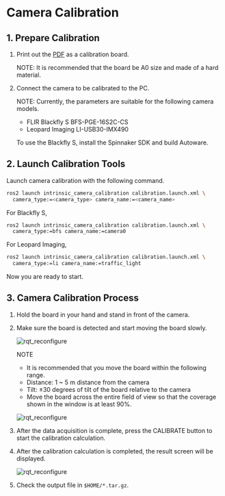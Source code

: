 # Camera Calibration

## 1. Prepare Calibration

1. Print out the [PDF](resource/circle_8x6.pdf) as a calibration board.

   NOTE: It is recommended that the board be A0 size and made of a hard material.

2. Connect the camera to be calibrated to the PC.

   NOTE: Currently, the parameters are suitable for the following camera models.

   - FLIR Blackfly S BFS-PGE-16S2C-CS
   - Leopard Imaging LI-USB30-IMX490

   To use the Blackfly S, install the Spinnaker SDK and build Autoware.

## 2. Launch Calibration Tools

Launch camera calibration with the following command.

```sh
ros2 launch intrinsic_camera_calibration calibration.launch.xml \
  camera_type:=<camera_type> camera_name:=<camera_name>
```

For Blackfly S,

```sh
ros2 launch intrinsic_camera_calibration calibration.launch.xml \
  camera_type:=bfs camera_name:=camera0
```

For Leopard Imaging,

```sh
ros2 launch intrinsic_camera_calibration calibration.launch.xml \
  camera_type:=li camera_name:=traffic_light
```

Now you are ready to start.

## 3. Camera Calibration Process

1. Hold the board in your hand and stand in front of the camera.
2. Make sure the board is detected and start moving the board slowly.

   ![rqt_reconfigure](images/camera_calibration.png)

   NOTE

   - It is recommended that you move the board within the following range.
   - Distance: 1 ~ 5 m distance from the camera
   - Tilt: &plusmn;30 degrees of tilt of the board relative to the camera
   - Move the board across the entire field of view so that the coverage shown in the window is at least 90%.

   ![rqt_reconfigure](images/camera_calibration_occupied.png)

3. After the data acquisition is complete, press the CALIBRATE button to start the calibration calculation.

4. After the calibration calculation is completed, the result screen will be displayed.

   ![rqt_reconfigure](images/camera_calibration_result.png)

5. Check the output file in `$HOME/*.tar.gz`.
